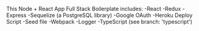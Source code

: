 This Node + React App Full Stack Boilerplate includes:
-React
-Redux
-Express
-Sequelize (a PostgreSQL library)
-Google OAuth
-Heroku Deploy Script
-Seed file
-Webpack
-Logger
-TypeScript (see branch: 'typescript')